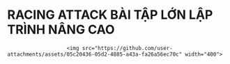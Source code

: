 # RACING ATTACK BÀI TẬP LỚN LẬP TRÌNH NÂNG CAO
                       <img src="https://github.com/user-attachments/assets/05c20436-05d2-4885-a43a-fa26a56ec70c" width="400">




